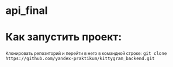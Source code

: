 # api_final
# Как запустить проект:
<small>Клонировать репозиторий и перейти в него в командной строке:</small>
```git clone https://github.com/yandex-praktikum/kittygram_backend.git```
